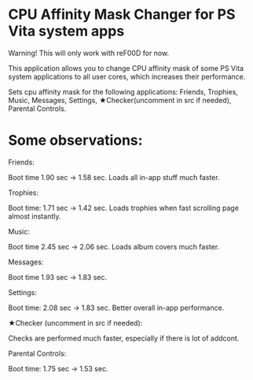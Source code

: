 # CPU Affinity Mask Changer for PS Vita system apps

Warning! This will only work with reF00D for now.

This application allows you to change CPU affinity mask of some PS Vita system applications to all user cores, which increases their performance.

Sets cpu affinity mask for the following applications: Friends, Trophies, Music, Messages, Settings, ★Checker(uncomment in src if needed), Parental Controls.

# Some observations:

Friends:

Boot time 1.90 sec -> 1.58 sec. Loads all in-app stuff much faster.

Trophies:

Boot time: 1.71 sec -> 1.42 sec. Loads trophies when fast scrolling page almost instantly.

Music:

Boot time 2.45 sec -> 2.06 sec. Loads album covers much faster.

Messages:

Boot time 1.93 sec -> 1.83 sec.

Settings:

Boot time: 2.08 sec -> 1.83 sec. Better overall in-app performance.

★Checker (uncomment in src if needed):

Checks are performed much faster, especially if there is lot of addcont.

Parental Controls:

Boot time: 1.75 sec -> 1.53 sec.
